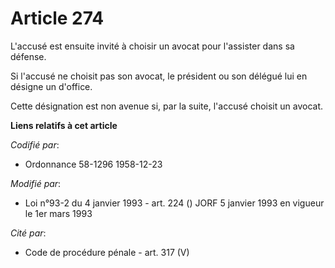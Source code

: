 # Article 274

L'accusé est ensuite invité à choisir un avocat pour l'assister dans sa défense. 

Si l'accusé ne choisit pas son avocat, le président ou son délégué lui en désigne un d'office. 

Cette désignation est non avenue si, par la suite, l'accusé choisit un avocat.

**Liens relatifs à cet article**

_Codifié par_:

  - Ordonnance 58-1296 1958-12-23

_Modifié par_:

  - Loi n°93-2 du 4 janvier 1993 - art. 224 () JORF 5 janvier 1993 en vigueur le 1er mars 1993

_Cité par_:

  - Code de procédure pénale - art. 317 (V)
